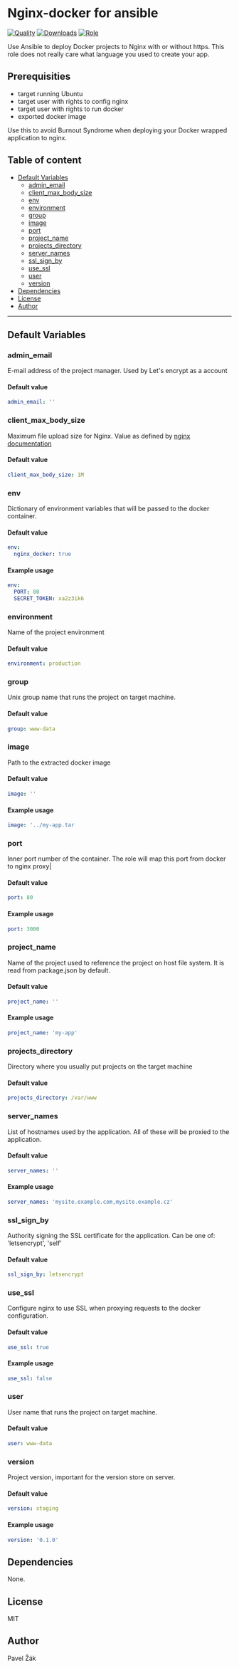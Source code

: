 # Nginx-docker for ansible

[![Quality](https://img.shields.io/ansible/quality/48591.svg)](https://galaxy.ansible.com/practical-ansible/nginx_docker)
[![Downloads](https://img.shields.io/ansible/role/d/48591.svg)](https://galaxy.ansible.com/practical-ansible/nginx_docker)
[![Role](https://img.shields.io/ansible/role/48591)](https://galaxy.ansible.com/practical-ansible/nginx_docker)

Use Ansible to deploy Docker projects to Nginx with or without https. This role does not really care what language you used to create your app.

## Prerequisities

* target running Ubuntu
* target user with rights to config nginx
* target user with rights to run docker
* exported docker image

Use this to avoid Burnout Syndrome when deploying your Docker wrapped application to nginx.

## Table of content

* [Default Variables](#default-variables)
  * [admin_email](#admin_email)
  * [client_max_body_size](#client_max_body_size)
  * [env](#env)
  * [environment](#environment)
  * [group](#group)
  * [image](#image)
  * [port](#port)
  * [project_name](#project_name)
  * [projects_directory](#projects_directory)
  * [server_names](#server_names)
  * [ssl_sign_by](#ssl_sign_by)
  * [use_ssl](#use_ssl)
  * [user](#user)
  * [version](#version)
* [Dependencies](#dependencies)
* [License](#license)
* [Author](#author)

---

## Default Variables

### admin_email

E-mail address of the project manager. Used by Let's encrypt as a account

#### Default value

```YAML
admin_email: ''
```

### client_max_body_size

Maximum file upload size for Nginx. Value as defined by [nginx documentation](http://nginx.org/en/docs/http/ngx_http_core_module.html#client_max_body_size)

#### Default value

```YAML
client_max_body_size: 1M
```

### env

Dictionary of environment variables that will be passed to the docker container.

#### Default value

```YAML
env:
  nginx_docker: true
```

#### Example usage

```YAML
env:
  PORT: 80
  SECRET_TOKEN: xa2z3ik6
```

### environment

Name of the project environment

#### Default value

```YAML
environment: production
```

### group

Unix group name that runs the project on target machine.

#### Default value

```YAML
group: www-data
```

### image

Path to the extracted docker image

#### Default value

```YAML
image: ''
```

#### Example usage

```YAML
image: '../my-app.tar
```

### port

Inner port number of the container. The role will map this port from docker to nginx proxy|

#### Default value

```YAML
port: 80
```

#### Example usage

```YAML
port: 3000
```

### project_name

Name of the project used to reference the project on host file system. It is read from package.json by default.

#### Default value

```YAML
project_name: ''
```

#### Example usage

```YAML
project_name: 'my-app'
```

### projects_directory

Directory where you usually put projects on the target machine

#### Default value

```YAML
projects_directory: /var/www
```

### server_names

List of hostnames used by the application. All of these will be proxied to the application.

#### Default value

```YAML
server_names: ''
```

#### Example usage

```YAML
server_names: 'mysite.example.com,mysite.example.cz'
```

### ssl_sign_by

Authority signing the SSL certificate for the application. Can be one of: 'letsencrypt', 'self'

#### Default value

```YAML
ssl_sign_by: letsencrypt
```

### use_ssl

Configure nginx to use SSL when proxying requests to the docker configuration.

#### Default value

```YAML
use_ssl: true
```

#### Example usage

```YAML
use_ssl: false
```

### user

User name that runs the project on target machine.

#### Default value

```YAML
user: www-data
```

### version

Project version, important for the version store on server.

#### Default value

```YAML
version: staging
```

#### Example usage

```YAML
version: '0.1.0'
```

## Dependencies

None.

## License

MIT

## Author

Pavel Žák
